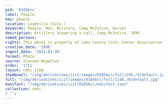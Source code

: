 ```yaml
---
pid: '01856cc'
label: People
key: people
location: Leadville (Colo.)
keywords: People, Men, Military, Camp McIntire, Horses
description: Artillery answering a call, Camp McIntire, 1896
named_persons: 
rights: This photo is property of Lake County Civic Center Association.
creation_date: '1896'
ingest_date: '2021-03-30'
format: Photo
source: Scanned Negative
order: '1711'
layout: cmhc_item
thumbnail: "/img/derivatives/iiif/images/01856cc/full/250,/0/default.jpg"
full: "/img/derivatives/iiif/images/01856cc/full/1140,/0/default.jpg"
manifest: "/img/derivatives/iiif/01856cc/manifest.json"
collection: cmhc
! '': 
---
```

